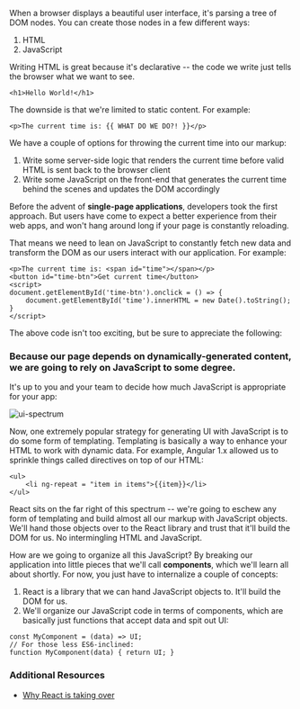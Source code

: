 When a browser displays a beautiful user interface, it's parsing a tree of DOM nodes. You can create those nodes in a few different ways:

1. HTML
2. JavaScript

Writing HTML is great because it's declarative -- the code we write just tells the browser what we want to see.

```
<h1>Hello World!</h1>
```
The downside is that we're limited to static content. For example:
```
<p>The current time is: {{ WHAT DO WE DO?! }}</p>
```
We have a couple of options for throwing the current time into our markup:
1. Write some server-side logic that renders the current time before valid HTML is sent back to the browser client
2. Write some JavaScript on the front-end that generates the current time behind the scenes and updates the DOM accordingly

Before the advent of __single-page applications__, developers took the first approach. But users have come to expect a better experience from their web apps, and won't hang around long if your page is constantly reloading.

That means we need to lean on JavaScript to constantly fetch new data and transform the DOM as our users interact with our application. For example:

```
<p>The current time is: <span id="time"></span></p>
<button id="time-btn">Get current time</button>
<script>
document.getElementById('time-btn').onclick = () => {
    document.getElementById('time').innerHTML = new Date().toString();
}
</script>
```
The above code isn't too exciting, but be sure to appreciate the following:
### Because our page depends on dynamically-generated content, we are going to rely on JavaScript to some degree.
It's up to you and your team to decide how much JavaScript is appropriate for your app:

![ui-spectrum](../00.Media/images/ui-spectrum.png)

Now, one extremely popular strategy for generating UI with JavaScript is to do some form of templating. Templating is basically a way to enhance your HTML to work with dynamic data. For example, Angular 1.x allowed us to sprinkle things called directives on top of our HTML:

```
<ul>
    <li ng-repeat = "item in items">{{item}}</li>
</ul>
```
React sits on the far right of this spectrum -- we're going to eschew any form of templating and build almost all our markup with JavaScript objects. We'll hand those objects over to the React library and trust that it'll build the DOM for us. No intermingling HTML and JavaScript. 

How are we going to organize all this JavaScript? By breaking our application into little pieces that we'll call __components__, which we'll learn all about shortly. For now, you just have to internalize a couple of concepts:

1. React is a library that we can hand JavaScript objects to. It'll build the DOM for us.
2. We'll organize our JavaScript code in terms of components, which are basically just functions that accept data and spit out UI:

```
const MyComponent = (data) => UI;
// For those less ES6-inclined:
function MyComponent(data) { return UI; }
```
### Additional Resources
- [Why React is taking over](https://medium.freecodecamp.com/yes-react-is-taking-over-front-end-development-the-question-is-why-40837af8ab76)